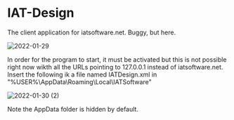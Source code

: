 # IAT-Design
The client application for iatsoftware.net. Buggy, but here.

![2022-01-29](https://user-images.githubusercontent.com/35156960/151680317-b3bbfc17-bd2c-4a58-8f3f-b2019ee2a6de.png)

In order for the program to start, it must be activated but this is not possible right now wikth all the URLs pointing to 127.0.0.1 instead of iatsoftware.net. Insert the following ik a file named IATDesign.xml in "%USER%\AppData\Roaming\Local\IATSoftware"

![2022-01-30 (2)](https://user-images.githubusercontent.com/35156960/151716403-ec2898f5-2ca4-4430-9563-076092dea40e.png)

Note the AppData folder is hidden by default.

